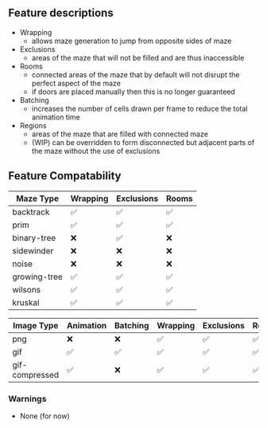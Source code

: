 
## Feature descriptions
- Wrapping
  - allows maze generation to jump from opposite sides of maze
- Exclusions
  - areas of the maze that will not be filled and are thus inaccessible
- Rooms
  - connected areas of the maze that by default will not disrupt the perfect aspect of the maze
  - if doors are placed manually then this is no longer guaranteed
- Batching
  - increases the number of cells drawn per frame to reduce the total animation time
- Regions
  - areas of the maze that are filled with connected maze
  - (WIP) can be overridden to form disconnected but adjacent parts of the maze without the use of exclusions

## Feature Compatability

|  Maze Type | Wrapping | Exclusions | Rooms |
|------------|----------|------------|-------|
| backtrack    | ✅ | ✅ | ✅ |
| prim         | ✅ | ✅ | ✅ |
| binary-tree  | ❌ | ✅ | ❌ |
| sidewinder   | ❌ | ❌ | ❌ |
| noise        | ❌ | ❌ | ❌ |
| growing-tree | ✅ | ✅ | ✅ |
| wilsons      | ✅ | ✅ | ✅ |
| kruskal      | ✅ | ✅ | ✅ |

|  Image Type | Animation | Batching | Wrapping | Exclusions | Rooms |
|-------------|-----------|----------|----------|------------|-------|
| png            | ❌ | ❌ | ✅ | ✅ | ✅ |
| gif            | ✅ | ✅ | ✅ | ✅ | ✅ |
| gif-compressed | ✅ | ❌ | ✅ | ✅ | ✅ |

### Warnings

- None (for now)
